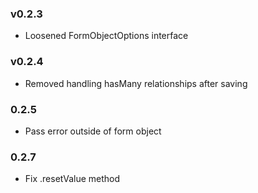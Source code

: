 ### v0.2.3

  * Loosened FormObjectOptions interface

### v0.2.4

  * Removed handling hasMany relationships after saving

### 0.2.5

  * Pass error outside of form object

### 0.2.7

  * Fix .resetValue method
